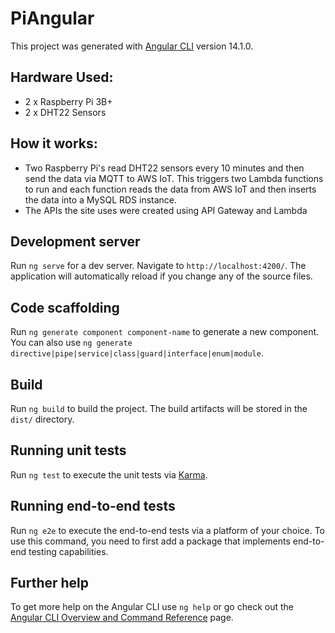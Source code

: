 


# PiAngular

This project was generated with [Angular CLI](https://github.com/angular/angular-cli) version 14.1.0.

## Hardware Used:
- 2 x Raspberry Pi 3B+
- 2 x DHT22 Sensors

## How it works:
- Two Raspberry Pi's read DHT22 sensors every 10 minutes and then send the data via MQTT to AWS IoT. This triggers two Lambda functions to run and each function reads the data from AWS IoT and then inserts the data into a MySQL RDS instance.
- The APIs the site uses were created using API Gateway and Lambda

## Development server

Run `ng serve` for a dev server. Navigate to `http://localhost:4200/`. The application will automatically reload if you change any of the source files.

## Code scaffolding

Run `ng generate component component-name` to generate a new component. You can also use `ng generate directive|pipe|service|class|guard|interface|enum|module`.

## Build

Run `ng build` to build the project. The build artifacts will be stored in the `dist/` directory.

## Running unit tests

Run `ng test` to execute the unit tests via [Karma](https://karma-runner.github.io).

## Running end-to-end tests

Run `ng e2e` to execute the end-to-end tests via a platform of your choice. To use this command, you need to first add a package that implements end-to-end testing capabilities.

## Further help

To get more help on the Angular CLI use `ng help` or go check out the [Angular CLI Overview and Command Reference](https://angular.io/cli) page.
